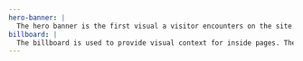 ```yaml
---
hero-banner: |
  The hero banner is the first visual a visitor encounters on the site. The hero banner's purpose is to promote and direct users to important inside pages. Use this banner on the homepage directly under the main navigation.
billboard: |
  The billboard is used to provide visual context for inside pages. The billboard should be used directly the sub navigation and feature a photo and heading that is relevant to the page.
---
```

